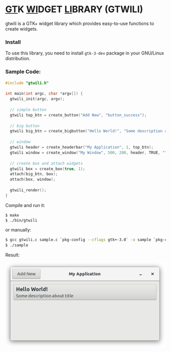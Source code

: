 # <u>GT</u>K <u>WI</u>DGET <u>LI</u>BRARY (GTWILI)
gtwili is a GTK+ widget library which provides easy-to-use functions to create widgets.

### Install

To use this library, you need to install `gtk-3-dev` package in your GNU/Linux distribution.

### Sample Code:

```c
#include "gtwili.h"

int main(int argc, char *argv[]) {
  gtwili_init(argc, argv);

  // simple button
  gtwili top_btn = create_button("Add New", "button_success");

  // big button
  gtwili big_btn = create_bigbutton("Hello World!", "Some description about title", "bigbutton");
  
  // window
  gtwili header = create_headerbar("My Application", 1, top_btn);
  gtwili window = create_window("My Window", 500, 200, header, TRUE, "", TRUE);

  // create box and attach widgets
  gtwili box = create_box(true, 1);
  attach(big_btn, box);
  attach(box, window);

  gtwili_render();
}
```

Compile and run it:

```shell
$ make
$ ./bin/gtwili
```

or manually:

```sh
$ gcc gtwili.c sample.c `pkg-config --cflags gtk+-3.0` -o sample `pkg-config --libs gtk+-3.0`
$ ./sample
```

Result:

![Screenshot](screenshot.png)

